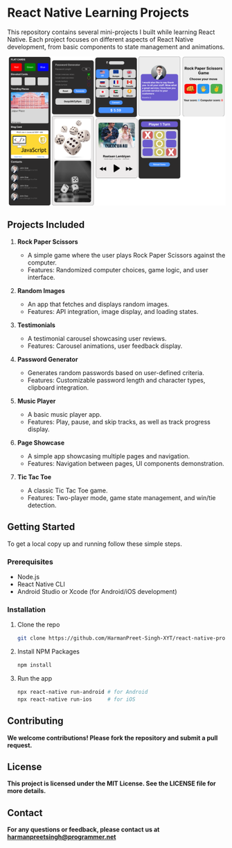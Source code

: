 # React Native Learning Projects

This repository contains several mini-projects I built while learning React Native. Each project focuses on different aspects of React Native development, from basic components to state management and animations.

![UI](/demo-image/UI.png)

## Projects Included

1. **Rock Paper Scissors**
   - A simple game where the user plays Rock Paper Scissors against the computer.
   - Features: Randomized computer choices, game logic, and user interface.

2. **Random Images**
   - An app that fetches and displays random images.
   - Features: API integration, image display, and loading states.

3. **Testimonials**
   - A testimonial carousel showcasing user reviews.
   - Features: Carousel animations, user feedback display.

4. **Password Generator**
   - Generates random passwords based on user-defined criteria.
   - Features: Customizable password length and character types, clipboard integration.

5. **Music Player**
   - A basic music player app.
   - Features: Play, pause, and skip tracks, as well as track progress display.

6. **Page Showcase**
   - A simple app showcasing multiple pages and navigation.
   - Features: Navigation between pages, UI components demonstration.

7. **Tic Tac Toe**
   - A classic Tic Tac Toe game.
   - Features: Two-player mode, game state management, and win/tie detection.

## Getting Started

To get a local copy up and running follow these simple steps.

### Prerequisites

- Node.js
- React Native CLI
- Android Studio or Xcode (for Android/iOS development)

### Installation

1. Clone the repo
   ```sh
   git clone https://github.com/HarmanPreet-Singh-XYT/react-native-projects.git
2. Install NPM Packages
   ```sh
   npm install
3. Run the app
   ```sh
   npx react-native run-android # for Android
   npx react-native run-ios     # for iOS

## Contributing

**We welcome contributions! Please fork the repository and submit a pull request.**

## License

**This project is licensed under the MIT License. See the LICENSE file for more details.**

## Contact

**For any questions or feedback, please contact us at harmanpreetsingh@programmer.net**